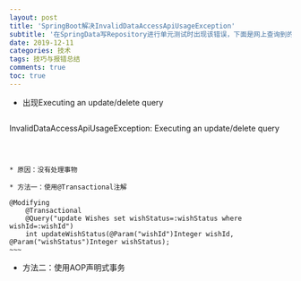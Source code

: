 ```yaml
---
layout: post
title: 'SpringBoot解决InvalidDataAccessApiUsageException'
subtitle: '在SpringData写Repository进行单元测试时出现该错误，下面是网上查询到的解决办法。'
date: 2019-12-11
categories: 技术
tags: 技巧与报错总结
comments: true
toc: true
---
```




* 出现Executing an update/delete query

  ~~~ 
InvalidDataAccessApiUsageException: Executing an update/delete query
  ~~~

  
  
  * 原因：没有处理事物
  
  * 方法一：使用@Transactional注解
  
  ~~~ 
    @Modifying
        @Transactional
        @Query("update Wishes set wishStatus=:wishStatus where wishId=:wishId")
        int updateWishStatus(@Param("wishId")Integer wishId, @Param("wishStatus")Integer wishStatus);
    ~~~
  
  * 方法二：使用AOP声明式事务